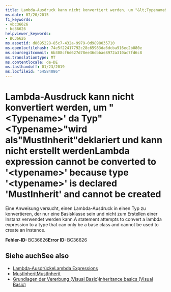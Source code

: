 ```yaml
---
title: Lambda-Ausdruck kann nicht konvertiert werden, um "&lt;Typename&gt;' da Typ"&lt;Typename&gt;"wird als"MustInherit"deklariert und kann nicht erstellt werden
ms.date: 07/20/2015
f1_keywords:
- vbc36626
- bc36626
helpviewer_keywords:
- BC36626
ms.assetid: d8695228-85c7-432a-9979-0d9898035710
ms.openlocfilehash: 74e5f22417792c28c65983da6dcba916ec2b080e
ms.sourcegitcommit: 6b308cf6d627d78ee36dbbae8972a310ac7fd6c8
ms.translationtype: MT
ms.contentlocale: de-DE
ms.lasthandoff: 01/23/2019
ms.locfileid: "54584086"
---
```

# <a name="lambda-expression-cannot-be-converted-to-lttypenamegt-because-type-lttypenamegt-is-declared-mustinherit-and-cannot-be-created"></a><span data-ttu-id="7090f-102">Lambda-Ausdruck kann nicht konvertiert werden, um "&lt;Typename&gt;' da Typ"&lt;Typename&gt;"wird als"MustInherit"deklariert und kann nicht erstellt werden</span><span class="sxs-lookup"><span data-stu-id="7090f-102">Lambda expression cannot be converted to '&lt;typename&gt;' because type '&lt;typename&gt;' is declared 'MustInherit' and cannot be created</span></span>
<span data-ttu-id="7090f-103">Eine Anweisung versucht, einen Lambda-Ausdruck in einen Typ zu konvertieren, der nur eine Basisklasse sein und nicht zum Erstellen einer Instanz verwendet werden kann.</span><span class="sxs-lookup"><span data-stu-id="7090f-103">A statement attempts to convert a lambda expression to a type that can only be a base class and cannot be used to create an instance.</span></span>  
  
 <span data-ttu-id="7090f-104">**Fehler-ID:** BC36626</span><span class="sxs-lookup"><span data-stu-id="7090f-104">**Error ID:** BC36626</span></span>  
  
## <a name="see-also"></a><span data-ttu-id="7090f-105">Siehe auch</span><span class="sxs-lookup"><span data-stu-id="7090f-105">See also</span></span>
- [<span data-ttu-id="7090f-106">Lambda-Ausdrücke</span><span class="sxs-lookup"><span data-stu-id="7090f-106">Lambda Expressions</span></span>](../../visual-basic/programming-guide/language-features/procedures/lambda-expressions.md)
- [<span data-ttu-id="7090f-107">MustInherit</span><span class="sxs-lookup"><span data-stu-id="7090f-107">MustInherit</span></span>](../../visual-basic/language-reference/modifiers/mustinherit.md)
- [<span data-ttu-id="7090f-108">Grundlagen der Vererbung (Visual Basic)</span><span class="sxs-lookup"><span data-stu-id="7090f-108">Inheritance basics (Visual Basic)</span></span>](~/docs/visual-basic/programming-guide/language-features/objects-and-classes/inheritance-basics.md)
